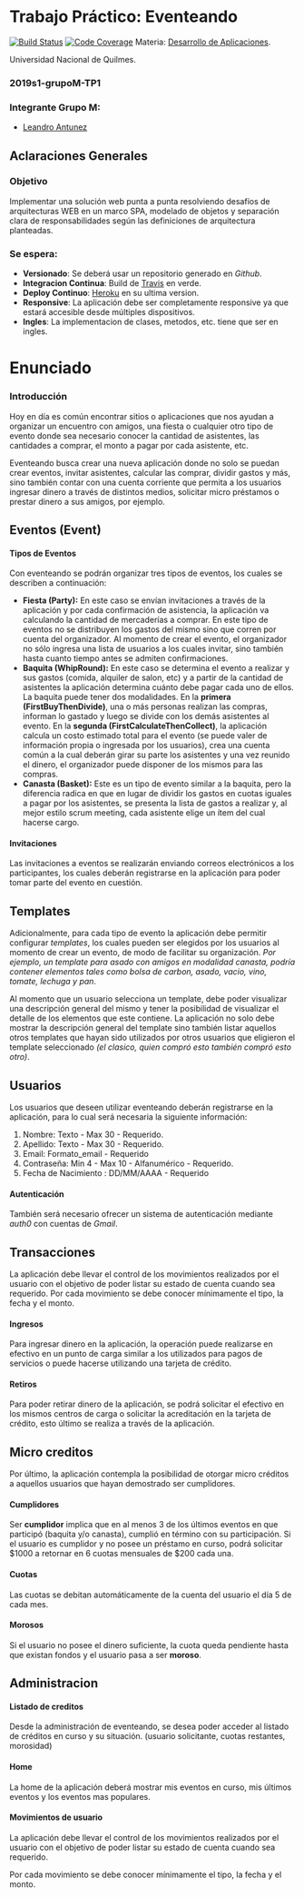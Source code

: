 # Trabajo Práctico: Eventeando
[![Build Status](https://travis-ci.com/LeandroAntunez/dapp-grupoM-2019S1.svg?branch=master)](https://travis-ci.com/LeandroAntunez/dapp-grupoM-2019S1)
[![Code Coverage](https://codecov.io/gh/LeandroAntunez/dapp-grupoM-2019S1/coverage.svg)](https://codecov.io/gh/LeandroAntunez/dapp-grupoM-2019S1)
Materia: [Desarrollo de Aplicaciones](https://sites.google.com/site/unqdesarrollodeaplicaciones).

Universidad Nacional de Quilmes.
### 2019s1-grupoM-TP1
### Integrante Grupo M:
* [Leandro Antunez](https://github.com/LeandroAntunez)

## Aclaraciones Generales
### Objetivo
Implementar una solución web punta a punta resolviendo
desafíos de arquitecturas WEB en un marco SPA, modelado
de objetos y separación clara de responsabilidades según las
definiciones de arquitectura planteadas.

### Se espera:
* **Versionado**: Se deberá usar un repositorio generado en *Github*.
* **Integracion Continua**: Build de [Travis](https://travis-ci.org/) en verde.
* **Deploy Continuo**: [Heroku](https://www.heroku.com/) en su ultima version.
* **Responsive**: La aplicación debe ser completamente responsive ya que estará accesible desde múltiples
                  dispositivos.
* **Ingles**: La implementacion de clases, metodos, etc. tiene que ser en ingles.

# Enunciado
### Introducción
Hoy en día es común encontrar sitios o aplicaciones que nos ayudan a organizar un encuentro con
amigos, una fiesta o cualquier otro tipo de evento donde sea necesario conocer la cantidad de
asistentes, las cantidades a comprar, el monto a pagar por cada asistente, etc.

Eventeando busca crear una nueva aplicación donde no solo se puedan crear eventos, invitar
asistentes, calcular las comprar, dividir gastos y más, sino también contar con una cuenta corriente
que permita a los usuarios ingresar dinero a través de distintos medios, solicitar micro préstamos o
prestar dinero a sus amigos, por ejemplo.

## Eventos (Event)
#### Tipos de Eventos
Con eventeando se podrán organizar tres tipos de eventos, los cuales se describen a continuación:

* **Fiesta (Party):** En este caso se envían invitaciones a través de la aplicación y por cada confirmación
de asistencia, la aplicación va calculando la cantidad de mercaderías a comprar.
En este tipo de eventos no se distribuyen los gastos del mismo sino que corren por cuenta del
organizador.
Al momento de crear el evento, el organizador no sólo ingresa una lista de usuarios a los cuales invitar,
sino también hasta cuanto tiempo antes se admiten confirmaciones.
* **Baquita (WhipRound):** En este caso se determina el evento a realizar y sus gastos (comida, alquiler de
salon, etc) y a partir de la cantidad de asistentes la aplicación determina cuánto debe pagar
cada uno de ellos.
La baquita puede tener dos modalidades. En la **primera (FirstBuyThenDivide)**, una o más personas realizan las compras,
informan lo gastado y luego se divide con los demás asistentes al evento.
En la **segunda (FirstCalculateThenCollect)**, la aplicación calcula un costo estimado total para el evento (se puede valer de
información propia o ingresada por los usuarios), crea una cuenta común a la cual deberán
girar su parte los asistentes y una vez reunido el dinero, el organizador puede disponer de los
mismos para las compras.
* **Canasta (Basket):** Este es un tipo de evento similar a la baquita, pero la diferencia radica en que en
lugar de dividir los gastos en cuotas iguales a pagar por los asistentes, se presenta la lista de
gastos a realizar y, al mejor estilo scrum meeting, cada asistente elige un ítem del cual
hacerse cargo.

#### Invitaciones
Las invitaciones a eventos se realizarán enviando correos electrónicos a los participantes, los cuales
deberán registrarse en la aplicación para poder tomar parte del evento en cuestión.

## Templates
Adicionalmente, para cada tipo de evento la aplicación debe permitir configurar *templates*, los cuales
pueden ser elegidos por los usuarios al momento de crear un evento, de modo de facilitar su
organización. *Por ejemplo, un template para asado con amigos en modalidad canasta, podría
contener elementos tales como bolsa de carbon, asado, vacio, vino, tomate, lechuga y pan*.

Al momento que un usuario selecciona un template, debe poder visualizar una descripción general
del mismo y tener la posibilidad de visualizar el detalle de los elementos que este contiene. La
aplicación no solo debe mostrar la descripción general del template sino también listar aquellos otros
templates que hayan sido utilizados por otros usuarios que eligieron el template seleccionado *(el
clasico, quien compró esto también compró esto otro)*.

## Usuarios
Los usuarios que deseen utilizar eventeando deberán registrarse en la aplicación, para lo cual será
necesaria la siguiente información:
1. Nombre: Texto - Max 30 - Requerido.
2. Apellido: Texto - Max 30 - Requerido.
3. Email: Formato_email - Requerido
4. Contraseña: Min 4 - Max 10 - Alfanumérico - Requerido.
5. Fecha de Nacimiento : DD/MM/AAAA - Requerido
#### Autenticación
También será necesario ofrecer un sistema de autenticación mediante *auth0* con cuentas de *Gmail*.

## Transacciones
La aplicación debe llevar el control de los movimientos realizados por el usuario con el objetivo de poder
listar su estado de cuenta cuando sea requerido. Por cada movimiento se debe conocer
mínimamente el tipo, la fecha y el monto.
#### Ingresos
Para ingresar dinero en la aplicación, la operación puede realizarse en efectivo en un punto de carga
similar a los utilizados para pagos de servicios o puede hacerse utilizando una tarjeta de crédito. 
#### Retiros
Para poder retirar dinero de la aplicación, se podrá solicitar el efectivo en los mismos centros de
carga o solicitar la acreditación en la tarjeta de crédito, esto último se realiza a través de la
aplicación.

## Micro creditos
Por último, la aplicación contempla la posibilidad de otorgar micro créditos a aquellos usuarios que
hayan demostrado ser cumplidores.
#### Cumplidores
Ser **cumplidor** implica que en al menos 3 de los últimos eventos
en que participó (baquita y/o canasta), cumplió en término con su participación. Si el usuario es
cumplidor y no posee un préstamo en curso, podrá solicitar $1000 a retornar en 6 cuotas mensuales
de $200 cada una.
#### Cuotas
Las cuotas se debitan automáticamente de la cuenta del usuario el día 5 de cada
mes.
#### Morosos
Si el usuario no posee el dinero suficiente, la cuota queda pendiente hasta que existan fondos y
el usuario pasa a ser **moroso**.

## Administracion
#### Listado de creditos
Desde la administración de eventeando, se desea poder acceder al listado de créditos en curso y su
situación. (usuario solicitante, cuotas restantes, morosidad)
#### Home
La home de la aplicación deberá mostrar mis eventos en curso, mis últimos eventos y los eventos
mas populares.
#### Movimientos de usuario
La aplicación debe llevar el control de los movimientos realizados
por el usuario con el objetivo de poder
listar su estado de cuenta cuando sea requerido.

Por cada movimiento se debe conocer mínimamente el tipo, la fecha y el monto.
